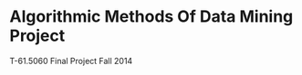 Algorithmic Methods Of Data Mining Project
========================================
T-61.5060
Final Project Fall 2014
